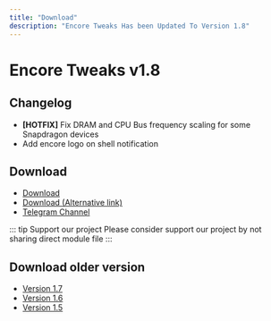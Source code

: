 ```yaml
---
title: "Download"
description: "Encore Tweaks Has been Updated To Version 1.8"
---
```


# Encore Tweaks v1.8

## Changelog
- **[HOTFIX]** Fix DRAM and CPU Bus frequency scaling for some Snapdragon devices
- Add encore logo on shell notification

## Download
- [Download](https://en.shrinke.me/MTq5m)
- [Download (Alternative link)](https://sfl.gl/BRQMZ)
- [Telegram Channel](https://rem01schannel.t.me)

::: tip Support our project
Please consider support our project by not sharing direct module file
:::

## Download older version
- [Version 1.7](/download/version/1.7)
- [Version 1.6](/download/version/1.6)
- [Version 1.5](/download/version/1.5)
